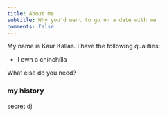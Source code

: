```yaml
---
title: About me
subtitle: Why you'd want to go on a date with me
comments: false
---
```


My name is Kaur Kallas. I have the following qualities:

- I own a chinchilla

What else do you need?

### my history

secret dj